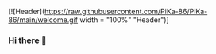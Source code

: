 [![Header](https://raw.githubusercontent.com/PiKa-86/PiKa-86/main/welcome.gif width = "100%" "Header")]

### Hi there 👋

<!--
**PiKa-86/PiKa-86** is a ✨ _special_ ✨ repository because its `README.md` (this file) appears on your GitHub profile.

Here are some ideas to get you started:

- 🔭 I’m currently working on ...
- 🌱 I’m currently learning ...
- 👯 I’m looking to collaborate on ...
- 🤔 I’m looking for help with ...
- 💬 Ask me about ...
- 📫 How to reach me: ...
- 😄 Pronouns: ...
- ⚡ Fun fact: ...
-->

